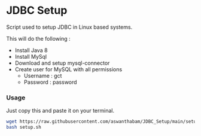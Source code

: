 # JDBC Setup

Script used to setup JDBC in Linux based systems. 

This will do the following :

- Install Java 8
- Install MySql
- Download and setup mysql-connector
- Create user for MySQL with all permissions
    - Username : gct
    - Password : password

### Usage

Just copy this and paste it on your terminal.

```bash
wget https://raw.githubusercontent.com/aswanthabam/JDBC_Setup/main/setup.sh
bash setup.sh
```